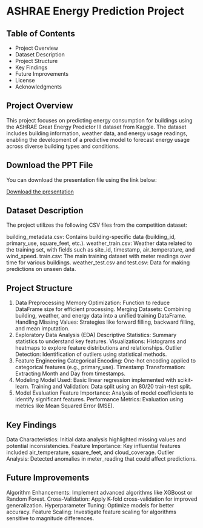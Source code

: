 # ASHRAE Energy Prediction Project


## Table of Contents


 - Project Overview
 - Dataset Description
 - Project Structure
 - Key Findings 
 - Future Improvements 
 - License 
 - Acknowledgments 

## Project Overview

This project focuses on predicting energy consumption for buildings using the ASHRAE Great Energy Predictor III dataset from Kaggle. The dataset includes building information, weather data, and energy usage readings, enabling the development of a predictive model to forecast energy usage across diverse building types and conditions.

## Download the PPT File

You can download the presentation file using the link below:

[Download the presentation](https://file.io/JoGzhzLDTziK)


## Dataset Description

The project utilizes the following CSV files from the competition dataset:

building_metadata.csv: Contains building-specific data (building_id, primary_use, square_feet, etc.).
weather_train.csv: Weather data related to the training set, with fields such as site_id, timestamp, air_temperature, and wind_speed.
train.csv: The main training dataset with meter readings over time for various buildings.
weather_test.csv and test.csv: Data for making predictions on unseen data.

## Project Structure

1. Data Preprocessing
Memory Optimization: Function to reduce DataFrame size for efficient processing.
Merging Datasets: Combining building, weather, and energy data into a unified training DataFrame.
Handling Missing Values: Strategies like forward filling, backward filling, and mean imputation.
2. Exploratory Data Analysis (EDA)
Descriptive Statistics: Summary statistics to understand key features.
Visualizations: Histograms and heatmaps to explore feature distributions and relationships.
Outlier Detection: Identification of outliers using statistical methods.
3. Feature Engineering
Categorical Encoding: One-hot encoding applied to categorical features (e.g., primary_use).
Timestamp Transformation: Extracting Month and Day from timestamps.
4. Modeling
Model Used: Basic linear regression implemented with scikit-learn.
Training and Validation: Data split using an 80/20 train-test split.
5. Model Evaluation
Feature Importance: Analysis of model coefficients to identify significant features.
Performance Metrics: Evaluation using metrics like Mean Squared Error (MSE).

## Key Findings

Data Characteristics: Initial data analysis highlighted missing values and potential inconsistencies.
Feature Importance: Key influential features included air_temperature, square_feet, and cloud_coverage.
Outlier Analysis: Detected anomalies in meter_reading that could affect predictions.

## Future Improvements

Algorithm Enhancements: Implement advanced algorithms like XGBoost or Random Forest.
Cross-Validation: Apply K-fold cross-validation for improved generalization.
Hyperparameter Tuning: Optimize models for better accuracy.
Feature Scaling: Investigate feature scaling for algorithms sensitive to magnitude differences.
